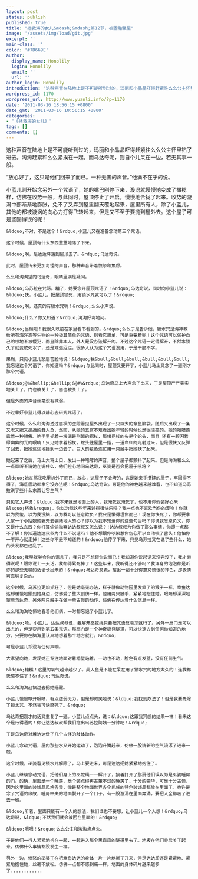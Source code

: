 ```yaml
---
layout: post
status: publish
published: true
title: "拯救海的女儿&mdash;&mdash;第12节，被困骷髅屋"
image: '/assets/img/load/git.jpg'
excerpt: ''
main-class: ''
color: '#7D669E'
author:
  display_name: Honolily
  login: Honolily
  email: ''
  url: ''
author_login: Honolily
introduction: "这种声音在陆地上是不可能听到过的，玛丽和小晶晶吓得赶紧往么么公主怀里钻了进去。淘淘赶紧和么么紧挨在一起。而乌达奇呢，则自个儿呆在一边，若无其事一般。&ldquo;放心好了，这只是他们回来了而已。一种无害的声音。&rdquo;他满不在乎的说。小蓝儿则开始念另外一个咒语了，她的嘴巴刚停下来，漩涡就慢慢地变成了橄榄样，仿佛在收势一般，与此同时，屋顶停止了开启，慢慢地合拢了起来。收势的漩涡中部渐渐地膨胀，免不了又弄到屋里翻天覆地起来，屋里所有人，除了小蓝儿，其他的都被漩涡的向心力打得飞转起来，但是又不至于要抛到屋外去。这个屋子可是坚固得很的呢！&ldquo;不对，不是这个！&rdquo;小蓝儿又在准备念动第三个咒语。这个时候，屋顶有什么东西重重地落了下来。&ldquo;啊，是达达降落到屋顶去了。&rdquo;乌达奇说。此时，屋顶传来更加奇怪的声音，那种声音带着愤怒和焦虑。么么和淘淘望向乌达奇，眼睛里满是疑问。&ldquo;乌苏拉在咒骂。糟了，她要念开屋顶咒语了！&rdquo;乌达奇说，同时向小蓝儿说：&ldquo;快，小蓝儿，把屋顶锁死，用锁水咒就可以了！&rdquo;&ldquo;啊，还真的有锁水咒呢！&rdquo;么么小声说。&ldquo;什么？你又知道？&rdquo;淘淘好奇地问。"
wordpress_id: 1170
wordpress_url: http://www.yuanli.info/?p=1170
date: '2011-03-16 18:56:15 +0800'
date_gmt: '2011-03-16 10:56:15 +0800'
categories:
- "《拯救海的女儿》"
tags: []
comments: []
---
```

这种声音在陆地上是不可能听到过的，玛丽和小晶晶吓得赶紧往么么公主怀里钻了进去。淘淘赶紧和么么紧挨在一起。而乌达奇呢，则自个儿呆在一边，若无其事一般。

&ldquo;放心好了，这只是他们回来了而已。一种无害的声音。&rdquo;他满不在乎的说。

小蓝儿则开始念另外一个咒语了，她的嘴巴刚停下来，漩涡就慢慢地变成了橄榄样，仿佛在收势一般，与此同时，屋顶停止了开启，慢慢地合拢了起来。收势的漩涡中部渐渐地膨胀，免不了又弄到屋里翻天覆地起来，屋里所有人，除了小蓝儿，其他的都被漩涡的向心力打得飞转起来，但是又不至于要抛到屋外去。这个屋子可是坚固得很的呢！

	&ldquo;不对，不是这个！&rdquo;小蓝儿又在准备念动第三个咒语。

	这个时候，屋顶有什么东西重重地落了下来。

	&ldquo;啊，是达达降落到屋顶去了。&rdquo;乌达奇说。

	此时，屋顶传来更加奇怪的声音，那种声音带着愤怒和焦虑。

	么么和淘淘望向乌达奇，眼睛里满是疑问。

	&ldquo;乌苏拉在咒骂。糟了，她要念开屋顶咒语了！&rdquo;乌达奇说，同时向小蓝儿说：&ldquo;快，小蓝儿，把屋顶锁死，用锁水咒就可以了！&rdquo;

	&ldquo;啊，还真的有锁水咒呢！&rdquo;么么小声说。

	&ldquo;什么？你又知道？&rdquo;淘淘好奇地问。

	&ldquo;当然啦！我很久以前在家里看书看到的。&rdquo;么么于是告诉他，锁水咒是海神教给所有海洋高等生物的一种极其简单的咒语，别看它简单，可是重要着呢！这个咒语可以保护自己的领地不被侵犯，而且除非本人，外人是没办法解开的。不过这个咒语一定得解开，不然水锁久了就变成死水了，还是难逃厄运。很多人认为这个咒语没用，于是干脆不学。

	果然，只见小蓝儿愁眉苦脸地说：&ldquo;我&bull;&bull;&bull;&bull;&bull;&bull;我忘记这个咒语了，你知道吗？&rdquo;与此同时，屋顶又要开了，小蓝儿马上又念了一遍刚才那个咒语。

	&ldquo;@%&hellip;&hellip;&@#%&rdquo;乌达奇马上大声念了出来，于是屋顶严严实实地关上了，门也被关上了，窗也被关上了。

	但是外面的声音丝毫没有减弱。

	不过幸好小蓝儿得以静心去研究咒语了。

	这个时候，么么和淘淘透过窗棂的空隙看见屋外出现了一只巨大的章鱼脑袋。随后又出现了一条又老又肥又邋遢的丑人鱼，然而，从她的五官不难看出她年轻的时候也是很漂亮的。她的眼睛透露着一种骄傲。她手里抓着一根满是荆棘的拐杖，那根拐杖的头是个蛇头，而且 还有一颗闪着绿幽幽的光的眼睛！只见她拿着拐杖，蛇头往屋里一指，一道血红的光射过来，但是很快又反弹了回去，把她远远地撞到一边去了。巨大的章鱼连忙用一只触手把她扶了起来。

	她起来了之后，马上大骂出口，发出一种咆哮的声音，整个屋子都颤抖了起来。但是淘淘和么么一点都听不清她在说什么，他们担心地问乌达奇，巫婆是否会把屋子吼垮？

	&ldquo;她在骂我吃里扒外了而已，放心，这屋子不会垮的，这是她亲手搭建的屋子，牢固得不得了，海底震动都拿它没办法呢！&rdquo;乌达奇说。可是他的神色越来越难看，也不知道乌苏拉说了些什么东西让它生气？

	只见它大声说：&ldquo;我本来就是地面上的人，我淹死就淹死了，也不用你假装好心来&lsquo;搭救&rsquo;。你以为我这些年来过得很快乐吗？我一点也不喜欢当你的宠物！你就以为我傻，以为我没脑，以为我可以任意欺负？我只是懒得理你而已！现在你快死了，你却要拿人家一个小姑娘的躯壳去骗陆地人的心？你以为我不知道你的这些勾当吗？你说我忘恩负义，你又是什么东西？你打算偷偷抛弃达达叔叔又怎么说？!达达叔叔为你做了那么事情，你却一点都不了解！你知道达达叔叔为什么不说话吗？他不想跟你吵架惹你伤心所以自动咬了舌头！他怕你一不开心就走掉！这些你不是不知道的！&rdquo;他停了下来，只见乌苏拉又在说了些什么，她的头发都已经乱了。

	&ldquo;我早就学会你的语言了，我只是不想跟你说而已！我知道你说起话来没完没了，我才懒得说呢！跟你说上一天话，我都得累死掉了！这些年来，我听得还不够吗？我浑身的泡泡都是听你的那些无聊的话语长出来的！&rdquo;乌达奇又说，摆出一副十分得意又愤恨的神色，那表情可真够复杂的。

	这个时候，乌苏拉更加抓狂了，但是她毫无办法，样子就像动物园里发疯了的猴子一样。章鱼达达却缓慢地挪到她身边，仿佛受了重大创伤一样，他用两只触手，紧紧地抱住她，眼睛却深深地望着乌达奇，另外两只触手在做一些古怪的动作，仿佛在传达着什么信息一样。

	么么和淘淘吃惊地看着他们俩，一时都忘记了小蓝儿了。

	&ldquo;唔，小蓝儿，达达叔叔说，要解开巫蛇绳只要把咒语反着念就行了。另外一扇门是可以出去的，但是要用到第五条咒语。那扇门是一个神奇捷径隧道，可以快速去到任何你知道的地方，只要你在脑海里认真地想着那个地方就行。&rdquo;

	可是小蓝儿却没有任何声响。

	大家望向她，发现她正专注地面对着墙壁站着，一动也不动，脸色有点发蓝，没有任何生气。

	&ldquo;糟糕！这里的氧气越来越少了。美人鱼是不能在呆在用了锁水咒的地方太久的！连我都快憋不住了！&rdquo;乌达奇说。

	么么和淘淘赶快过去把她摇醒。

	小蓝儿慢慢睁开眼睛，有点虚弱无力，但是却微笑地说：&ldquo;我找到办法了！但是我要先除了锁水咒，不然我可快憋死了。&rdquo;

	乌达奇把刚才的话又重复了一遍。小蓝儿点点头，说：&ldquo;这跟我冥想的结果一样！看来这个是行得通的！你让达达叔叔帮我们拖出乌苏拉阿姨一分钟吧！&rdquo;

	于是乌达奇对着达达做了几个古怪的肢体动作。

	小蓝儿念动咒语，屋内那些水又开始运动了，泡泡升腾起来，仿佛一股清新的空气流泻了进来一般。

	这个时候，巫婆看见锁水咒解除了，马上要进来，可是达达把她紧紧地抱住了。

	小蓝儿继续念动咒语，把他们身上的巫蛇绳一一解开了，接着打开了那扇他们误以为是巫婆睡房的门。的确，里面是一个睡房，是个装点得再古董不过的睡房了，十分的豪华，可是十分古怪，因为这里面的装饰品风格各异，像是整个地面世界各个民族的特色装饰品都放在里面了。也许是念了咒语的缘故，睡房中央的地面裂开了一个口子，有一股漩涡在里面奔涌，要把人全都吸了进去一般。

	&ldquo;听着，里面只能有一个人的想法，我们谁也不要想，让小蓝儿一个人想！&rdquo;乌达奇说，&ldquo;不然我们就会被困在里面的！&rdquo;

	&ldquo;嗯嗯！&rdquo;么么公主和淘淘点点头。

	于是他们一行人紧紧地抱在一起，一起进入那个黑森森的隧道里去了。地板在他们身后关了起来，仿佛什么事情都没发生一样。

	另外一边，愤怒的巫婆正在把章鱼达达的身体一片一片地撕了开来，但是达达却还是紧紧地、紧紧地抱住她，丝毫不放松。仿佛一点都不感到痛一样。地面的身体碎片越来越多了............

